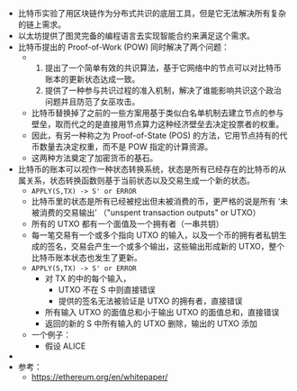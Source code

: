 - 比特币实验了用区块链作为分布式共识的底层工具，但是它无法解决所有复杂的链上需求。
- 以太坊提供了图灵完备的编程语言去实现智能合约来满足这个需求。
- 比特币提出的 Proof-of-Work (POW) 同时解决了两个问题：
	- 1. 提出了一个简单有效的共识算法，基于它网络中的节点可以对比特币账本的更新状态达成一致。
	  2. 提供了一种参与共识过程的准入机制，解决了谁能影响共识这个政治问题并且防范了女巫攻击。
	- 比特币替换掉了之前的一些方案用基于类似白名单机制去建立节点的参与壁垒，取而代之的是直接用节点算力这种经济壁垒去决定投票者的权重。
	- 因此，有另一种称之为 Proof-of-State (POS) 的方法，它用节点持有的代币数量去决定权重，而不是 POW 指定的计算资源。
	- 这两种方法奠定了加密货币的基石。
- 比特币的账本可以视作一种状态转换系统，状态是所有已经存在的比特币的从属关系，状态转换函数则基于当前状态以及交易生成一个新的状态。
	- `APPLY(S,TX) -> S' or ERROR`
	- 比特币里的状态是所有已经被挖出但未被消费的币，更严格的说是所有 ‘未被消费的交易输出’ （"unspent transaction outputs" or UTXO）
	- 所有的 UTXO 都有一个面值及一个拥有者（一串共钥）
	- 每一笔交易有一个或多个指向 UTXO 的输入，以及一个币的拥有者私钥生成的签名，交易会产生一个或多个输出，这些输出形成新的 UTXO，整个比特币账本状态也发生了更新。
	- `APPLY(S,TX) -> S' or ERROR`
		- 对 TX 的中的每个输入，
			- UTXO 不在 S 中则直接错误
			- 提供的签名无法被验证是 UTXO 的拥有者，直接错误
		- 所有输入 UTXO 的面值总和小于输出 UTXO 的面值总和，直接错误
		- 返回的新的 S 中所有输入的 UTXO 删除，输出的 UTXO 添加
	- 一个例子：
		- 假设 ALICE
-
- 参考：
	- https://ethereum.org/en/whitepaper/
